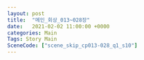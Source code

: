 ```yaml
---
layout: post
title:  "메인_회상_013~028장"
date:   2021-02-02 11:00:00 +0000
categories: Main
Tags: Story Main
SceneCode: ["scene_skip_cp013-028_q1_s10"]
---
```

